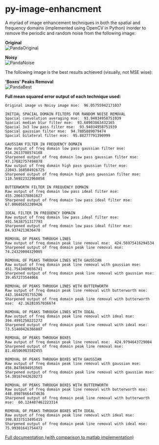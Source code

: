 # py-image-enhancment
A myriad of image enhancement techniques in both the spatial and frequency domains (implemented using OpenCV in Python) inorder to remove
the periodic and random noise from the following image:

**Original** \
![PandaOriginal](https://raw.githubusercontent.com/jounaidr/py-image-enhancment/main/PandaOriginal.bmp)

**Noisy** \
![PandaNoise](https://raw.githubusercontent.com/jounaidr/py-image-enhancment/main/PandaNoise.bmp)

The following image is the best results achieved (visually, not MSE wise):

**'Boxes' Peaks Removal** \
![PandaBest](https://raw.githubusercontent.com/jounaidr/py-image-enhancment/main/docs/resources/PandaBest.bmp)

**Full mean squared error output of each technique used:**
```shell script
Original image vs Noisy image mse:  96.05755942171037

INITIAL SPACIAL DOMAIN FILTERS FOR RANDOM NOISE REMOVAL
Spacial convolution averaging mse:  93.94034958751939
Spacial median blur filter mse:  93.68903863432165
Spacial 3x3 low pass filter mse:  93.94034958751939
Spacial gaussian filter mse:  94.7805889079474
Spacial bilateral filter mse:  95.88277791390999

GAUSSIAN FILTER IN FREQUENCY DOMAIN
Raw output of freq domain low pass gaussian filter mse:  454.2613780574168
Sharpened output of freq domain low pass gaussian filter mse:  47.17682757494078
Raw output of freq domain high pass gaussian filter mse:  22043.168504926725
Sharpened output of freq domain high pass gaussian filter mse:  110.56922322960058

BUTTERWORTH FILTER IN FREQUENCY DOMAIN
Raw output of freq domain low pass ideal filter mse:  455.2064378861627
Sharpened output of freq domain low pass ideal filter mse:  67.00605652209426

IDEAL FILTER IN FREQUENCY DOMAIN
Raw output of freq domain low pass ideal filter mse:  491.5638751317793
Sharpened output of freq domain low pass ideal filter mse:  84.9374213836478

REMOVAL OF PEAKS THROUGH LINES
Raw output of freq domain peak line removal mse:  424.56975416294534
Sharpened output of freq domain peak line removal mse:  74.24329004329005

REMOVAL OF PEAKS THROUGH LINES WITH GAUSSIAN
Raw output of freq domain peak line removal with gaussian mse:  451.7543409656741
Sharpened output of freq domain peak line removal with gaussian mse:  39.457273544066

REMOVAL OF PEAKS THROUGH LINES WITH BUTTERWORTH
Raw output of freq domain peak line removal with butterworth mse:  443.1644291755206
Sharpened output of freq domain peak line removal with butterworth mse:  42.16281957036674

REMOVAL OF PEAKS THROUGH LINES WITH IDEAL
Raw output of freq domain peak line removal with ideal mse:  394.4991250221272
Sharpened output of freq domain peak line removal with ideal mse:  73.51460426366087

REMOVAL OF PEAKS THROUGH BOXES
Raw output of freq domain peak line removal mse:  424.9794643729004
Sharpened output of freq domain peak line removal mse:  81.46506983582455

REMOVAL OF PEAKS THROUGH BOXES WITH GAUSSIAN
Raw output of freq domain peak line removal with gaussian mse:  456.8478694953565
Sharpened output of freq domain peak line removal with gaussian mse:  54.30167442620273

REMOVAL OF PEAKS THROUGH BOXES WITH BUTTERWORTH
Raw output of freq domain peak line removal with butterworth mse:  448.89078664474636
Sharpened output of freq domain peak line removal with butterworth mse:  60.124487462223314

REMOVAL OF PEAKS THROUGH BOXES WITH IDEAL
Raw output of freq domain peak line removal with ideal mse:  398.8337513495415
Sharpened output of freq domain peak line removal with ideal mse:  75.99301641754472
```

[Full documentation (with comparison to matlab implementation)](https://github.com/jounaidr/py-image-enhancment/blob/main/docs/docs_with_matlab.pdf)

